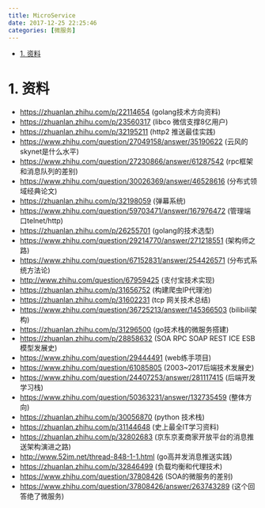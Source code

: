 ```yaml
---
title: MicroService
date: 2017-12-25 22:25:46
categories: [微服务]
---
```



<!-- TOC -->

- [1. 资料](#1-资料)

<!-- /TOC -->


<a id="markdown-1-资料" name="1-资料"></a>
# 1. 资料

* https://zhuanlan.zhihu.com/p/22114654 (golang技术方向资料)
* https://zhuanlan.zhihu.com/p/23560317 (libco 微信支撑8亿用户)
* https://zhuanlan.zhihu.com/p/32195211 (http2 推送最佳实践)
* https://www.zhihu.com/question/27049158/answer/35190622 (云风的skynet是什么水平)
* https://www.zhihu.com/question/27230866/answer/61287542 (rpc框架和消息队列的差别)
* https://www.zhihu.com/question/30026369/answer/46528616 (分布式领域经典论文)
* https://zhuanlan.zhihu.com/p/32198059 (弹幕系统)
* https://www.zhihu.com/question/59703471/answer/167976472 (管理端口telnet/http)
* https://zhuanlan.zhihu.com/p/26255701 (golang的技术选型)
* https://www.zhihu.com/question/29214770/answer/271218551 (架构师之路)
* https://www.zhihu.com/question/67152831/answer/254426571 (分布式系统方法论)
* http://www.zhihu.com/question/67959425 (支付宝技术实现)
* https://zhuanlan.zhihu.com/p/31656752 (构建爬虫IP代理池)
* https://zhuanlan.zhihu.com/p/31602231 (tcp 网关技术总结)
* https://www.zhihu.com/question/36725213/answer/145366503 (bilibili架构)
* https://zhuanlan.zhihu.com/p/31296500 (go技术栈的微服务搭建)
* https://zhuanlan.zhihu.com/p/28858632 (SOA RPC SOAP REST ICE ESB模型发展史)
* https://www.zhihu.com/question/29444491 (web练手项目)
* https://www.zhihu.com/question/61085805 (2003~2017后端技术发展史)
* https://www.zhihu.com/question/24407253/answer/281117415 (后端开发学习栈)
* https://www.zhihu.com/question/50363231/answer/132735459 (整体方向)
* https://zhuanlan.zhihu.com/p/30056870 (python 技术栈)
* https://zhuanlan.zhihu.com/p/31144648 (史上最全IT学习资料)
* https://zhuanlan.zhihu.com/p/32802683 (京东京麦商家开放平台的消息推送架构演进之路)
* http://www.52im.net/thread-848-1-1.html (go高并发消息推送实践)
* https://zhuanlan.zhihu.com/p/32846499 (负载均衡和代理技术)
* https://www.zhihu.com/question/37808426 (SOA的微服务的差别)
* https://www.zhihu.com/question/37808426/answer/263743289  (这个回答绝了微服务)